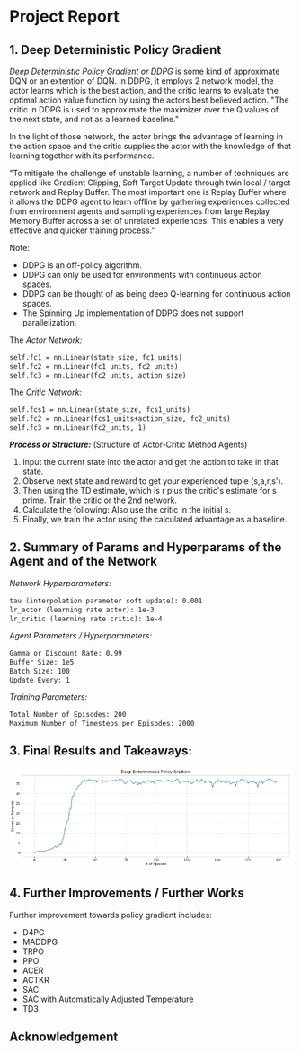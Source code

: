 # Project Report

## 1. Deep Deterministic Policy Gradient

*Deep Deterministic Policy Gradient or DDPG* is some kind of approximate DQN or an extention of DQN. In DDPG, it employs 2 network model, the actor learns which is the best action, and the critic learns to evaluate the optimal action value function by using the actors best believed action. "The critic in DDPG is used to approximate the maximizer over the Q values of the next state, and not as a learned baseline."


In the light of those network, the actor brings the advantage of learning in the action space  and the critic supplies the actor with the knowledge of that learning together with its performance.

"To mitigate the challenge of unstable learning, a number of techniques are applied like Gradient Clipping, Soft Target Update through twin local / target network and Replay Buffer. The most important one is Replay Buffer where it allows the DDPG agent to learn offline by gathering experiences collected from environment agents and sampling experiences from large Replay Memory Buffer across a set of unrelated experiences. This enables a very effective and quicker training process."

Note:
 - DDPG is an off-policy algorithm.
 - DDPG can only be used for environments with continuous action spaces.
 - DDPG can be thought of as being deep Q-learning for continuous action spaces.
 - The Spinning Up implementation of DDPG does not support parallelization.

The *Actor Network:*
```
self.fc1 = nn.Linear(state_size, fc1_units)
self.fc2 = nn.Linear(fc1_units, fc2_units)
self.fc3 = nn.Linear(fc2_units, action_size)
```
The *Critic Network:*
```
self.fcs1 = nn.Linear(state_size, fcs1_units)
self.fc2 = nn.Linear(fcs1_units+action_size, fc2_units)
self.fc3 = nn.Linear(fc2_units, 1)
```

***Process or Structure:*** (Structure of Actor-Critic Method Agents)
1. Input the current state into the actor and get the action to take in that state. 
2. Observe next state and reward to get your experienced tuple (s,a,r,s').
3. Then using the TD estimate, which is r plus the critic's estimate for s prime. Train the critic or the 2nd network.
4. Calculate the following: Also use the critic in the initial s.
5. Finally, we train the actor using the calculated advantage as a baseline. 

## 2. Summary of Params and Hyperparams of the Agent and of the Network
*Network Hyperparameters:*
```
tau (interpolation parameter soft update): 0.001
lr_actor (learning rate actor): 1e-3
lr_critic (learning rate critic): 1e-4
```
*Agent Parameters / Hyperparameters:*
```
Gamma or Discount Rate: 0.99
Buffer Size: 1e5
Batch Size: 100
Update Every: 1
```
*Training Parameters:*
```
Total Number of Episodes: 200
Maximum Number of Timesteps per Episodes: 2000
```

## 3. Final Results and Takeaways:

<p align=center><img src="images/graph.png" width="800"/></p>

## 4. Further Improvements / Further Works

Further improvement towards policy gradient includes:
 - D4PG
 - MADDPG
 - TRPO
 - PPO
 - ACER
 - ACTKR
 - SAC
 - SAC with Automatically Adjusted Temperature
 - TD3

## Acknowledgement
